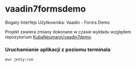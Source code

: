 vaadin7formsdemo
================

Bogaty Interfejs Użytkownika: Vaadin - Forms Demo

Projekt zawiera zmiany dokonane w czasie wykładu względem repozytorium [KubaNeumann/vaadin7demo](https://github.com/KubaNeumann/vaadin7demo).

### Uruchamianie aplikacji z poziomu terminala

```sh
mvn jetty:run
```
